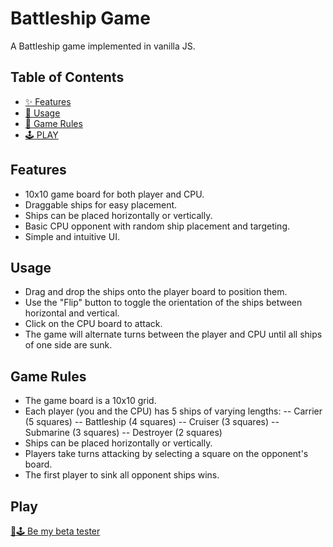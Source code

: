 # Battleship Game

A Battleship game implemented in vanilla JS.

## Table of Contents

- [✨ Features](#features)
- [💅 Usage](#usage)
- [📌 Game Rules](#game-rules)
- [🕹️ PLAY](#play)

## Features

- 10x10 game board for both player and CPU.
- Draggable ships for easy placement.
- Ships can be placed horizontally or vertically.
- Basic CPU opponent with random ship placement and targeting.
- Simple and intuitive UI.

## Usage

- Drag and drop the ships onto the player board to position them.
- Use the "Flip" button to toggle the orientation of the ships between horizontal and vertical.
- Click on the CPU board to attack.
- The game will alternate turns between the player and CPU until all ships of one side are sunk.

## Game Rules

- The game board is a 10x10 grid.
- Each player (you and the CPU) has 5 ships of varying lengths:
  -- Carrier (5 squares)
  -- Battleship (4 squares)
  -- Cruiser (3 squares)
  -- Submarine (3 squares)
  -- Destroyer (2 squares)
- Ships can be placed horizontally or vertically.
- Players take turns attacking by selecting a square on the opponent's board.
- The first player to sink all opponent ships wins.

## Play
[🔗🕹️ Be my beta tester]()
